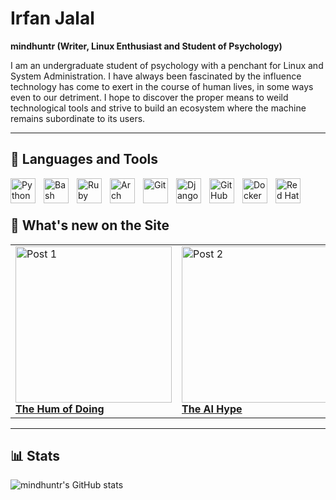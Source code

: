 # Irfan Jalal

**mindhuntr (Writer, Linux Enthusiast and Student of Psychology)**

I am an undergraduate student of psychology with a penchant for Linux and System Administration.  I have always been fascinated by the influence technology has come to exert in the course of human lives, in some ways even to our detriment. I hope to discover the proper means to weild technological tools and strive to build an ecosystem where the machine remains subordinate to its users.  

--- 

## 🧰 Languages and Tools

<img align="left" alt="Python" width="40px" style="padding-right:10px;" src="https://cdn.jsdelivr.net/gh/devicons/devicon/icons/python/python-plain.svg" />
<img align="left" alt="Bash" width="40px" style="padding-right:10px;" src="https://cdn.jsdelivr.net/gh/devicons/devicon/icons/bash/bash-original.svg" />
<img align="left" alt="Ruby" width="40px" style="padding-right:10px;" src="https://cdn.jsdelivr.net/gh/devicons/devicon@latest/icons/ruby/ruby-original.svg" />
<img align="left" alt="Arch Linux" width="40px" style="padding-right:10px;" src="https://cdn.jsdelivr.net/gh/devicons/devicon@latest/icons/archlinux/archlinux-original.svg" />
<img align="left" alt="Git" width="40px" style="padding-right:10px;" src="https://cdn.jsdelivr.net/gh/devicons/devicon@latest/icons/git/git-original.svg" />
<img align="left" alt="Django" width="40px" style="padding-right:10px;" src="https://cdn.jsdelivr.net/gh/devicons/devicon@latest/icons/django/django-plain.svg" />
<img align="left" alt="GitHub" width="40px" style="padding-right:10px;" src="https://cdn.jsdelivr.net/gh/devicons/devicon/icons/github/github-original.svg" />
<img align="left" alt="Docker" width="40px" style="padding-right:10px;" src="https://cdn.jsdelivr.net/gh/devicons/devicon@latest/icons/docker/docker-original-wordmark.svg" />
<img align="left" alt="Red Hat" width="40px" style="padding-right:10px;" src="https://cdn.jsdelivr.net/gh/devicons/devicon@latest/icons/redhat/redhat-original.svg" />
             
<br />
<br />

## 📢 What's new on the Site 

<table>
  <tr>
    <td>
      <a href="https://noumenalnotions.space/blogs/the_hum_of_doing/">
        <img src="https://i.pinimg.com/1200x/36/91/bc/3691bc5ac6500212ab184accf914d595.jpg" alt="Post 1" width="250"><br>
        <strong>The Hum of Doing</strong>
      </a>
    </td>
    <td>
      <a href="https://noumenalnotions.space/blogs/ai_hype/">
        <img src="https://i.pinimg.com/736x/b8/41/8c/b8418c3307d7eae5061c41cf93e59e1c.jpg" alt="Post 2" width="250"><br>
        <strong>The AI Hype</strong>
      </a>
    </td>
    <td>
      <a href="https://noumenalnotions.space/blogs/old_school_socializing/">
        <img src="https://i.pinimg.com/736x/80/99/9f/80999fe8b5dddef921e58c4484bcc9e1.jpg" alt="Post 3" width="250"><br>
        <strong>Old School Socializing</strong>
      </a>
    </td>
  </tr>
</table>

---

## 📊 Stats

![mindhuntr's GitHub stats](https://github-readme-stats.vercel.app/api?username=mindhuntr&show_icons=true&theme=catppuccin_mocha)
